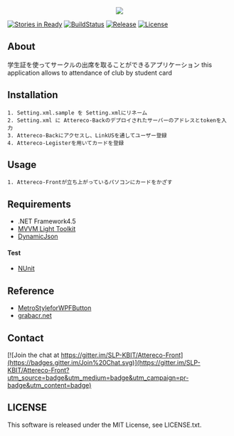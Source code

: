 <p align="center">
  <img src="https://raw.githubusercontent.com/SLP-KBIT/Attereco-Front/logo/AtterecoFront.png">
</p>

[![Stories in Ready](https://badge.waffle.io/SLP-KBIT/Attereco-Front.png?label=ready&title=Ready&style=flat-square)](https://waffle.io/SLP-KBIT/Attereco-Front)
[![BuildStatus](https://img.shields.io/appveyor/ci/maxmellon/Attereco-Front/master.svg?style=flat-square)](https://ci.appveyor.com/project/MaxMEllon/attereco-front/branch/master)
[![Release](https://img.shields.io/github/release/SLP-KBIT/Attereco-Front.svg?style=flat-square)](https://github.com/SLP-KBIT/Attereco-Front/releases/latest)
[![License](https://img.shields.io/github/license/SLP-KBIT/Attereco-Front.svg?style=flat-square)](https://github.com/SLP-KBIT/Attereco-Front/blob/master/LICENSE.txt)

## About

学生証を使ってサークルの出席を取ることができるアプリケーション this application allows to attendance of club by student card

## Installation

```
1. Setting.xml.sample を Setting.xmlにリネーム
2. Setting.xml に Attereco-Backのデプロイされたサーバーのアドレスとtokenを入力
3. Attereco-Backにアクセスし、LinkUSを通してユーザー登録
4. Attereco-Legisterを用いてカードを登録
```

## Usage

```
1. Attereco-Frontが立ち上がっているパソコンにカードをかざす
```

## Requirements

- .NET Framework4.5
- [MVVM Light Toolkit](http://www.mvvmlight.net/)
- [DynamicJson](http://dynamicjson.codeplex.com/)

#### Test

- [NUnit](http://www.nunit.org/)

## Reference

- [MetroStyleforWPFButton](https://gist.github.com/alimbada/3083937)
- [grabacr.net](http://grabacr.net/archives/507)

## Contact

[![Join the chat at https://gitter.im/SLP-KBIT/Attereco-Front](https://badges.gitter.im/Join%20Chat.svg)](https://gitter.im/SLP-KBIT/Attereco-Front?utm_source=badge&utm_medium=badge&utm_campaign=pr-badge&utm_content=badge)

## LICENSE
This software is released under the MIT License, see LICENSE.txt.

